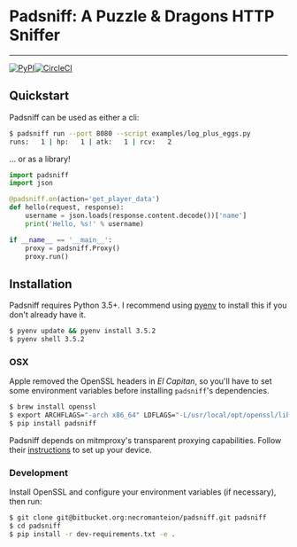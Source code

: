 # Padsniff: A Puzzle & Dragons HTTP Sniffer
---------------

[![PyPI](https://img.shields.io/pypi/v/padsniff.svg?style=flat-square)](https://pypi.python.org/pypi/padsniff)[![CircleCI](https://img.shields.io/circleci/project/bitbucket/necromanteion/padsniff.svg?style=flat-square)](https://circleci.com/bb/necromanteion/padsniff)

## Quickstart

Padsniff can be used as either a cli:

```bash
$ padsniff run --port 8080 --script examples/log_plus_eggs.py
runs:   1 | hp:   1 | atk:   1 | rcv:   2
```

... or as a library!

```python
import padsniff
import json

@padsniff.on(action='get_player_data')
def hello(request, response):
    username = json.loads(response.content.decode())['name']
    print('Hello, %s!' % username)

if __name__ == '__main__':
    proxy = padsniff.Proxy()
    proxy.run()
```


## Installation

Padsniff requires Python 3.5+. I recommend using [pyenv](https://github.com/yyuu/pyenv) to install this if you don't already have it.

```bash
$ pyenv update && pyenv install 3.5.2
$ pyenv shell 3.5.2
```

### OSX

Apple removed the OpenSSL headers in _El Capitan_, so you'll have to set some environment variables before installing `padsniff`'s dependencies.

```bash
$ brew install openssl
$ export ARCHFLAGS="-arch x86_64" LDFLAGS="-L/usr/local/opt/openssl/lib" CFLAGS="-I/usr/local/opt/openssl/include"
$ pip install padsniff
```

Padsniff depends on mitmproxy's transparent proxying capabilities. Follow their [instructions](http://docs.mitmproxy.org/en/stable/transparent/osx.html) to set up your device.

### Development

Install OpenSSL and configure your environment variables (if necessary), then run:

```bash
$ git clone git@bitbucket.org:necromanteion/padsniff.git padsniff
$ cd padsniff
$ pip install -r dev-requirements.txt -e .
```

